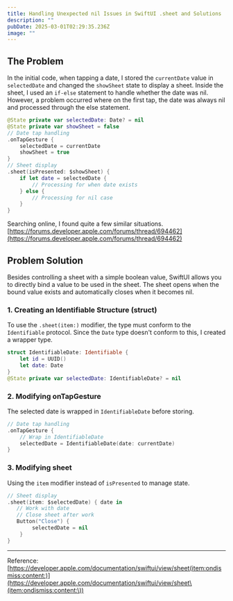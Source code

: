 ```yaml
---
title: Handling Unexpected nil Issues in SwiftUI .sheet and Solutions
description: ""
pubDate: 2025-03-01T02:29:35.236Z
image: ""
---
```


## The Problem
In the initial code, when tapping a date, I stored the `currentDate` value in `selectedDate` and changed the `showSheet` state to display a sheet. Inside the sheet, I used an `if-else` statement to handle whether the date was nil. However, a problem occurred where on the first tap, the date was always nil and processed through the else statement.

```swift
@State private var selectedDate: Date? = nil
@State private var showSheet = false
// Date tap handling
.onTapGesture {
    selectedDate = currentDate
    showSheet = true
}
// Sheet display
.sheet(isPresented: $showSheet) {
    if let date = selectedDate {
        // Processing for when date exists
    } else {
        // Processing for nil case
    }
}
```

Searching online, I found quite a few similar situations.
[https://forums.developer.apple.com/forums/thread/694462](https://forums.developer.apple.com/forums/thread/694462)

## Problem Solution
Besides controlling a sheet with a simple boolean value, SwiftUI allows you to directly bind a value to be used in the sheet. The sheet opens when the bound value exists and automatically closes when it becomes nil.

### 1\. Creating an Identifiable Structure (struct)
To use the `.sheet(item:)` modifier, the type must conform to the `Identifiable` protocol. Since the `Date` type doesn't conform to this, I created a wrapper type.

```swift
struct IdentifiableDate: Identifiable {
    let id = UUID()
    let date: Date
}
@State private var selectedDate: IdentifiableDate? = nil
```

### 2\. Modifying onTapGesture
The selected date is wrapped in `IdentifiableDate` before storing.

```swift
// Date tap handling
.onTapGesture {
    // Wrap in IdentifiableDate
    selectedDate = IdentifiableDate(date: currentDate)
}
```

### 3\. Modifying sheet
Using the `item` modifier instead of `isPresented` to manage state.

```swift
// Sheet display
.sheet(item: $selectedDate) { date in
   // Work with date
   // Close sheet after work
   Button("Close") {
        selectedDate = nil
    }
}
```

---
Reference:
[https://developer.apple.com/documentation/swiftui/view/sheet(item:ondismiss:content:)](https://developer.apple.com/documentation/swiftui/view/sheet\(item:ondismiss:content:\))